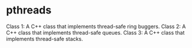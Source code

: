 # pthreads
Class 1: A C++ class that implements thread-safe ring buggers.
Class 2: A C++ class that implements thread-safe queues.
Class 3: A C++ class that implements thread-safe stacks.
